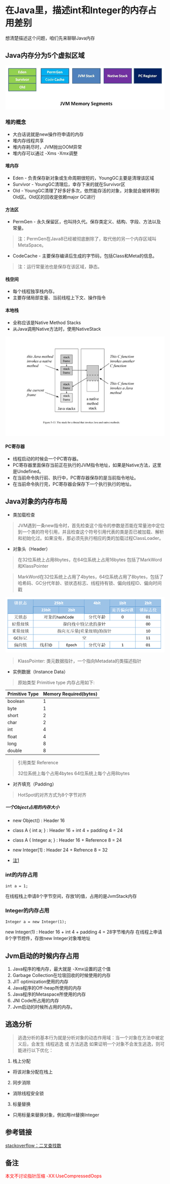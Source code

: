 #  在Java里，描述int和Integer的内存占用差别

想清楚描述这个问题，咱们先来聊聊Java内存

## Java内存分为5个虚拟区域

![avatar](https://raw.githubusercontent.com/raytz/raytz.github.io/master/_data/20141021141849_243.jpg)

### 堆的概念
* 大白话说就是new操作符申请的内存
* 堆内存线程共享
* 堆内存耗尽时，JVM抛出OOM异常
* 堆内存可以通过 -Xms -Xmx调整

#### 堆内存
* Eden - 负责保存新对象或生命周期很短的，YoungGC主要是清理该区域
* Survivor - YoungGC清理后，幸存下来的就在Survivor区
* Old - YoungGC清理了好多好多次，依然能存活的对象，对象就会被转移到Old区。Old区的回收是依赖major GC进行


#### 方法区
* PermGen - 永久保留区，也叫持久代。保存类定义、结构、字段、方法以及常量。
> 注：PermGen在Java8已经被彻底删除了，取代他的另一个内存区域叫MetaSpace。

* CodeCache - 主要保存编译后生成的字节码，包括Class和Meta的信息。
> 注：运行常量池也是保存在该区域，静态。

#### 栈空间
* 每个线程独享栈内存。
* 主要存储局部变量、当前线程上下文、操作指令

#### 本地栈
* 全称应该是Native Method Stacks
* 从Java调用Native方法时，使用NativeStack

![avatar](https://raw.githubusercontent.com/raytz/raytz.github.io/master/_data/03231458_sjaE.jpg)

#### PC寄存器
* 线程启动的时候会一个PC寄存器。
* PC寄存器里面保存当前正在执行的JVM指令地址，如果是Native方法，这里是Undefined。
* 在当前命令执行前、执行中，PC寄存器保存的是当前指令地址。
* 在当前命令执行完，PC寄存器会保存下一个执行执行的地址。


## Java对象的内存布局
* 类加载检查
> JVM遇到一条new指令时，首先检查这个指令的参数是否能在常量池中定位到一个类的符号引用，并且检查这个符号引用代表的类是否已被加载、解析和初始化过。如果没有，那必须先执行相应的类的加载过程ClassLoader。

* 对象头（Header）
> 在32位系统上占用8bytes，在64位系统上占用16bytes
> 包括了MarkWord和KlassPointer
> 

> MarkWord在32位系统上占用了4bytes，64位系统占用了8bytes，包括了哈希码、GC分代年龄、锁状态标志、线程持有锁、偏向线程ID、偏向时间戳


![avatar](https://raw.githubusercontent.com/raytz/raytz.github.io/master/_data/20151217151455512.jpeg)

> KlassPointer:
> 类元数据指针，一个指向Metadata的类描述指针
> 
  
* 实例数据（Instance Data）
> 原始类型 Primitive type 内存占用如下:

Primitive Type | Memory Required(bytes)
---- | ----
boolean | 1
byte | 1
short | 2
char | 2
int | 4
float | 4
long | 8
double | 8

> 引用类型 Reference
> 
> 32位系统上每个占用4bytes
> 64位系统上每个占用8bytes

* 对齐填充（Padding）
>  HotSpot的对齐方式为8个字节对齐
> 
##### 一个Object占用的内存大小
* new Object() : Header 16 
* class A { int a; } : Header 16 + int 4 + padding 4 = 24
* class A { Integer a; } : Header 16 + Reference 8 = 24
* new Integer[1] : Header 24 + Refrence 8 = 32

* <a href="#mark1" target="_self">注1</a>

### int的内存占用
	int a = 1;

在线程栈上申请8个字节空间，存放1的值，占用的是JvmStack内存


### Integer的内存占用
	Integer a = new Integer(1);

new Integer(1) : Header 16 + int 4 + padding 4 = 28字节堆内存
在线程上申请8个字节控件，存放new Integer对象堆地址


## Jvm启动的时候内存占用
1. Java程序的堆内存，最大就是 -Xmx设置的这个值
2. Garbage Collection在垃圾回收的时候使用的内存
3. JIT optimization使用的内存
4. Java程序的Off-heap所使用的内存
5. Java程序的Metaspace所使用的内存
6. JNI Code所占用的内存
7. Jvm启动的时候所占用的内存。

## 逃逸分析 
> 逃逸分析的基本行为就是分析对象的动态作用域：当一个对象在方法中被定义后，会发生 线程逃逸 或 方法逃逸
> 如果证明一个对象不会发生逃逸，则可能进行以下优化：
1. 栈上分配
* 将该对象分配在栈上
2. 同步消除
* 消除线程安全锁
3. 标量替换
* 只用标量来替换对象，例如用int替换Integer

## 参考链接
<a href=https://stackoverflow.com/questions/26357186/what-is-in-java-object-header>stackoverflow：二叉查找数</a>


## 备注
<span id="mark1"><font color="red">本文不讨论指针压缩 -XX:UseCompressedOops</font></span>





